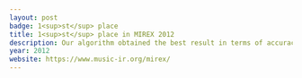 ```yaml
---
layout: post
badge: 1<sup>st</sup> place
title: 1<sup>st</sup> place in MIREX 2012
description: Our algorithm obtained the best result in terms of accuracy at the <i>MIREX 2012 - Audio Mood Classification Task</i>.
year: 2012
website: https://www.music-ir.org/mirex/
---
```


